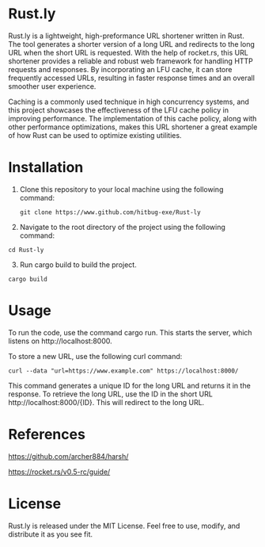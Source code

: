 # Rust.ly

Rust.ly is a lightweight, high-preformance URL shortener written in Rust. The tool generates a shorter version of a long URL and redirects to the long URL when the short URL is requested. With the help of rocket.rs, this URL shortener provides a reliable and robust web framework for handling HTTP requests and responses. By incorporating an LFU cache, it can store frequently accessed URLs, resulting in faster response times and an overall smoother user experience.

Caching is a commonly used technique in high concurrency systems, and this project showcases the effectiveness of the LFU cache policy in improving performance. The implementation of this cache policy, along with other performance optimizations, makes this URL shortener a great example of how Rust can be used to optimize existing utilities.

# Installation

1. Clone this repository to your local machine using the following command:
 
   `git clone https://www.github.com/hitbug-exe/Rust-ly`

   
2. Navigate to the root directory of the project using the following command:

  `cd Rust-ly`

3. Run cargo build to build the project.

  `cargo build`


# Usage

To run the code, use the command cargo run. This starts the server, which listens on http://localhost:8000.

To store a new URL, use the following curl command:

  `curl --data "url=https://www.example.com" https://localhost:8000/`

This command generates a unique ID for the long URL and returns it in the response. To retrieve the long URL, use the ID in the short URL http://localhost:8000/{ID}. This will redirect to the long URL.

# References

https://github.com/archer884/harsh/

https://rocket.rs/v0.5-rc/guide/

# License

Rust.ly is released under the MIT License. Feel free to use, modify, and distribute it as you see fit.